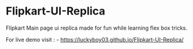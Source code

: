 # Flipkart-UI-Replica
Flipkart Main page ui replica made for fun while learning flex box tricks.

For live demo visit : - 
https://luckyboy03.github.io/Flipkart-UI-Replica/
